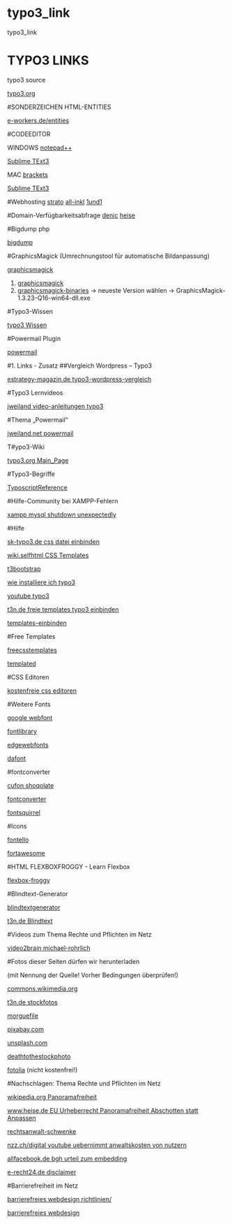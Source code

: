 # typo3_link
typo3_link


# TYPO3 LINKS

typo3 source

[typo3.org](http://typo3.org/download/)



#SONDERZEICHEN HTML-ENTITIES

[e-workers.de/entities](http://unicode.e-workers.de/entities.php)


#CODEEDITOR

WINDOWS
[notepad++](https://notepad-plus-plus.org/) 

[Sublime TExt3](http://www.sublimetext.com/)

MAC
[brackets](http://brackets.io/) 

[Sublime TExt3](http://www.sublimetext.com/)


#Webhosting
[strato](https://www.strato.de/)
[all-inkl](https://all-inkl.com/)
[1und1](http://www.1und1.de/)


#Domain-Verfügbarkeitsabfrage
[denic](https://www.denic.de/)
[heise](http://www.heise.de/netze/tools/whois/)


#Bigdump php

[bigdump](http://www.ozerov.de/bigdump/you-need/) 


#GraphicsMagick
(Umrechnungstool für automatische Bildanpassung)

[graphicsmagick](http://www.graphicsmagick.org/download.html) 

1. [graphicsmagick](http://sourceforge.net/projects/graphicsmagick/files/) 
1. [graphicsmagick-binaries](graphicsmagick-binaries) -> neueste Version wählen -> GraphicsMagick-1.3.23-Q16-win64-dll.exe

#Typo3-Wissen

[typo3 Wissen](http://www.typo3.net/) 

#Powermail Plugin

[powermail](https://typo3.org/extensions/repository/view/powermail) 



#1. Links - Zusatz
##Vergleich Wordpress – Typo3

[estrategy-magazin.de typo3-wordpress-vergleich](http://www.estrategy-magazin.de/typo3-wordpress-vergleich.html) 


#Typo3 Lernvideos

[jweiland video-anleitungen typo3](https://jweiland.net/video-anleitungen/typo3/typo3-62-fuer-redakteure.html) 


#Thema „Powermail“

[jweiland.net powermail](https://jweiland.net/video-anleitungen/typo3/interessante-typo3-extensions/powermail.html)

T#ypo3-Wiki

[typo3.org Main_Page](https://wiki.typo3.org/De:Main_Page) 


#Typo3-Begriffe

[TyposcriptReference](https://docs.typo3.org/typo3cms/TyposcriptReference/) 


#Hilfe-Community bei XAMPP-Fehlern

[xampp mysql shutdown unexpectedly](http://stackoverflow.com/questions/18022809/xampp-mysql-shutdown-unexpectedly) 


#Hilfe

[sk-typo3.de css datei einbinden](http://www.sk-typo3.de/css-datei-einbinden.132.0.html)

[wiki.selfhtml CSS Templates](https://wiki.selfhtml.org/wiki/CSS/Templates)

[t3bootstrap](http://t3bootstrap.de/de/elemente/bilder/)

[wie installiere ich typo3](http://www.wie-installiere-ich-typo3.de/typoscript/template-und-css-einbinden.html)

[youtube typo3](https://www.youtube.com/watch?v=G5asjyjMPVY) 

[t3n.de freie templates typo3 einbinden](http://t3n.de/magazin/freie-templates-typo3-einbinden-ersten-typoscript-schritte-220341/)

[templates-einbinden](http://www.typo3forum.net/discussion/13993/templates-einbinden)


#Free Templates

[freecsstemplates](http://www.freecsstemplates.org) 

[templated](http://templated.co) 


#CSS Editoren

[kostenfreie css editoren](http://t3n.de/news/10-kostenfreie-css-editoren-361956/) 


#Weitere Fonts

[google webfont](https://www.google.com/fonts)

[fontlibrary](https://fontlibrary.org/de/font/grundschrift)

[edgewebfonts](https://edgewebfonts.adobe.com/) 

[dafont](http://www.dafont.com/de/)


#fontconverter 

[cufon shoqolate](http://cufon.shoqolate.com/generate/) 

[fontconverter](http://www.fontconverter.org/)

[fontsquirrel](http://www.fontsquirrel.com/)


#Icons

[fontello](http://fontello.com/) 

[fortawesome](http://fortawesome.github.io/Font-Awesome/icons/) 


#HTML
FLEXBOXFROGGY - Learn Flexbox

[flexbox-froggy](http://flexboxfroggy.com/)



#Blindtext-Generator

[blindtextgenerator](http://www.blindtextgenerator.de/) 

[t3n.de Blindtext](http://t3n.de/news/keine-lust-lorem-ipsum-15-460574/) 


#Videos zum Thema Rechte und Pflichten im Netz

[video2brain michael-rohrlich](https://www.video2brain.com/de/trainer/michael-rohrlich) 


#Fotos dieser Seiten dürfen wir herunterladen 

(mit Nennung der Quelle! Vorher Bedingungen überprüfen!)

[commons.wikimedia.org](https://commons.wikimedia.org/wiki/Main_Page)

[t3n.de stockfotos](http://t3n.de/news/stockfotos-kostenlose-qualitative-bilder-539479/)

[morguefile](http://www.morguefile.com/)

[pixabay.com](https://pixabay.com/de/)

[unsplash.com](https://unsplash.com/)

[deathtothestockphoto](http://join.deathtothestockphoto.com/)

[fotolia](https://de.fotolia.com/) (nicht kostenfrei!)


#Nachschlagen: Thema Rechte und Pflichten im Netz

[wikipedia.org Panoramafreiheit](https://de.wikipedia.org/wiki/Panoramafreiheit) 

[www.heise.de EU Urheberrecht Panoramafreiheit Abschotten statt Anpassen ](http://www.heise.de/newsticker/meldung/EU-Urheberrecht-Panoramafreiheit-und-die-digitale-Welt-Abschotten-statt-Anpassen-2747561.html)

[rechtsanwalt-schwenke](http://rechtsanwalt-schwenke.de/blog/)

[nzz.ch/digital youtube uebernimmt anwaltskosten von nutzern](http://www.nzz.ch/digital/youtube-uebernimmt-anwaltskosten-von-nutzern-ld.3139)

[allfacebook.de bgh urteil zum embedding](http://allfacebook.de/fbmarketing/bgh-urteil-zum-embedding-gut-fuer-nutzer-schlecht-fuer-urheber-und-eine-offene-frage)

[e-recht24.de disclaimer](http://www.e-recht24.de/muster-disclaimer.htm)


#Barrierefreiheit im Netz

[barrierefreies webdesign richtlinien/](http://www.barrierefreies-webdesign.de/richtlinien/) 

[barrierefreies webdesign](http://www.barrierefreies-webdesign.de/bitv/bitv-2.0.html)

    



